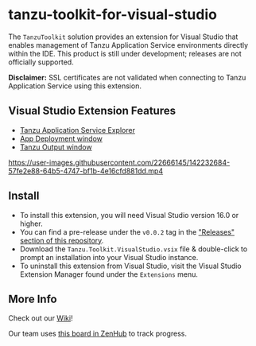 # tanzu-toolkit-for-visual-studio

The `TanzuToolkit` solution provides an extension for Visual Studio that enables management of Tanzu Application Service environments directly within the IDE. This product is still under development; releases are not officially supported. 

**Disclaimer:** SSL certificates are not validated when connecting to Tanzu Application Service using this extension.

## Visual Studio Extension Features
- [Tanzu Application Service Explorer](https://github.com/vmware-tanzu/tanzu-toolkit-for-visual-studio/wiki/Tanzu-Application-Service-Explorer)
- [App Deployment window](https://github.com/vmware-tanzu/tanzu-toolkit-for-visual-studio/wiki/App-Deployment-Window)
- [Tanzu Output window](https://github.com/vmware-tanzu/tanzu-toolkit-for-visual-studio/wiki/Tanzu-Output-Window)

https://user-images.githubusercontent.com/22666145/142232684-57fe2e88-64b5-4747-bf1b-4e16cfd881dd.mp4

## Install
- To install this extension, you will need Visual Studio version 16.0 or higher.
- You can find a pre-release under the `v0.0.2` tag in the ["Releases" section of this repository](https://github.com/vmware-tanzu/tanzu-toolkit-for-visual-studio/releases).
- Download the `Tanzu.Toolkit.VisualStudio.vsix` file & double-click to prompt an installation into your Visual Studio instance.
- To uninstall this extension from Visual Studio, visit the Visual Studio Extension Manager found under the `Extensions` menu.

## More Info
Check out our [Wiki](https://github.com/vmware-tanzu/tanzu-toolkit-for-visual-studio/wiki)!

Our team uses [this board in ZenHub](https://app.zenhub.com/workspaces/net-dev-x---visual-studio-extensions-604161e65a9f390012665e4d/board?repos=327998348) to track progress.
